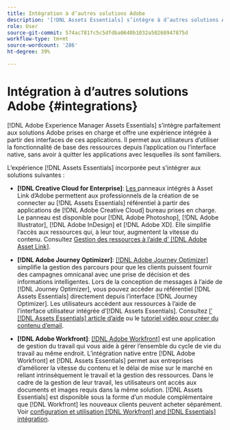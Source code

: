 ```yaml
---
title: Intégration à d’autres solutions Adobe
description: '[!DNL Assets Essentials] s’intègre à d’autres solutions Adobe et fournit une expérience intégrée à partir de l’application native.'
role: User
source-git-commit: 574ac781fc5c5dfdba0640b1032a50268947875d
workflow-type: tm+mt
source-wordcount: '286'
ht-degree: 39%

---
```



# Intégration à d’autres solutions Adobe {#integrations}

[!DNL Adobe Experience Manager Assets Essentials] s’intègre parfaitement aux solutions Adobe prises en charge et offre une expérience intégrée à partir des interfaces de ces applications. Il permet aux utilisateurs d’utiliser la fonctionnalité de base des ressources depuis l’application ou l’interface native, sans avoir à quitter les applications avec lesquelles ils sont familiers.

L’expérience [!DNL Assets Essentials] incorporée peut s’intégrer aux solutions suivantes :

* **[!DNL Creative Cloud for Enterprise]**:  [Les ](https://www.adobe.com/fr/creativecloud/business/enterprise/adobe-asset-link.html) panneaux intégrés à Asset Link d’Adobe permettent aux professionnels de la création de se connecter au  [!DNL Assets Essentials] référentiel à partir des applications de  [!DNL Adobe Creative Cloud] bureau prises en charge. Le panneau est disponible pour [!DNL Adobe Photoshop], [!DNL Adobe Illustrator], [!DNL Adobe InDesign] et [!DNL Adobe XD]. Elle simplifie l’accès aux ressources qui, à leur tour, augmentent la vitesse du contenu. Consultez [Gestion des ressources à l’aide d’ [!DNL Adobe Asset Link]](https://helpx.adobe.com/fr/enterprise/admin-guide.html/enterprise/using/manage-assets-using-adobe-asset-link.ug.htm).

* **[!DNL Adobe Journey Optimizer]**:  [[!DNL Adobe Journey Optimizer]](https://business.adobe.com/products/journey-optimizer/adobe-journey-optimizer.html) simplifie la gestion des parcours pour que les clients puissent fournir des campagnes omnicanal avec une prise de décision et des informations intelligentes. Lors de la conception de messages à l’aide de [!DNL Journey Optimizer], vous pouvez accéder au référentiel [!DNL Assets Essentials] directement depuis l’interface [!DNL Journey Optimizer]. Les utilisateurs accèdent aux ressources à l’aide de l’interface utilisateur intégrée d’[!DNL Assets Essentials]. Consultez [l’ [!DNL Assets Essentials] article d’aide](https://experienceleague.adobe.com/docs/journey-optimizer/using/create-messages/assets-essentials.html?lang=fr) ou le [tutoriel vidéo pour créer du contenu d’email](https://experienceleague.adobe.com/docs/journey-optimizer-learn/tutorials/create-messages/create-email-content-with-the-message-editor.html).

* **[!DNL Adobe Workfront]**:  [[!DNL Adobe Workfront]](https://www.workfront.com/) est une application de gestion du travail qui vous aide à gérer l’ensemble du cycle de vie du travail au même endroit. L’intégration native entre [!DNL Adobe Workfront] et [!DNL Assets Essentials] permet aux entreprises d’améliorer la vitesse du contenu et le délai de mise sur le marché en reliant intrinsèquement le travail et la gestion des ressources. Dans le cadre de la gestion de leur travail, les utilisateurs ont accès aux documents et images requis dans la même solution. [!DNL Assets Essentials] est disponible sous la forme d’un module complémentaire que  [!DNL Workfront] les nouveaux clients peuvent acheter séparément. Voir [configuration et utilisation [!DNL Workfront] and [!DNL Essentials] intégration](https://one.workfront.com/s/document-item?bundleId=the-new-workfront-experience&amp;topicId=Content%2FDocuments%2FAdobe_Workfront_for_Experience_Manager_Assets_Essentials%2F_workfront-for-aem-asset-essentials.htm).

<!-- TBD: Hiding this link till GA. Do not even include the beta mention as discussed with Greg. Beta is done with customers selected by the Accounts team. It is not an open Beta program. At GA, document this.

* **[[!DNL Creative Cloud Libraries]**: This integration will be made available in the future.

* **[[!DNL Adobe Studio]]**: This integration will be made available in the future.
-->
